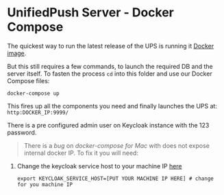 # UnifiedPush Server - Docker Compose

The quickest way to run the latest release of the UPS is running it [Docker image](https://hub.docker.com/r/aerogear/).

But this still requires a few commands, to launch the required DB and the server itself. To fasten the process `cd` into this folder and use our Docker Compose files:

```
docker-compose up
```

This fires up all the components you need and finally launches the UPS at: `http:DOCKER_IP:9999/`

There is a pre configured admin user on Keycloak instance with the 123 password.

> There is a *bug* on *docker-compose for Mac* with does not expose internal docker IP. To fix it you will need:

1. Change the keycloak service host to your machine IP [here](https://github.com/aerogear/aerogear-unifiedpush-server/blob/master/docker-compose/helper/exportKeycloakHost.sh#L6)
   ```shell
   export KEYCLOAK_SERVICE_HOST=[PUT YOUR MACHINE IP HERE] # change for you machine IP
   ``` 